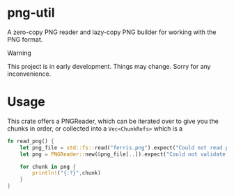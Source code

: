 # png-util
A zero-copy PNG reader and lazy-copy PNG builder for working with the PNG format.

> [!WARNING]
> This project is in early development. Things may change. Sorry for any inconvenience.

# Usage
This crate offers a PNGReader, which can be iterated over to give you the chunks in order, or collected into a `Vec<ChunkRefs>`
which is a 
```rust
fn read_png() {
    let png_file = std::fs::read("ferris.png").expect("Could not read png file");
    let png = PNGReader::new(&png_file[..]).expect("Could not validate PNG.");

    for chunk in png {
        println!("{:?}",chunk)
    }
}
```